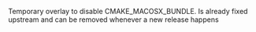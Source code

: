 Temporary overlay to disable CMAKE_MACOSX_BUNDLE.
Is already fixed upstream and can be removed whenever a new release happens
